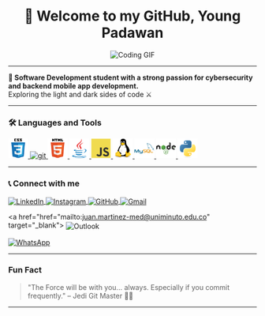 <h1 align="center">🌌 Welcome to my GitHub, Young Padawan</h1>

<p align="center">
  <img src="https://i.pinimg.com/originals/81/17/8b/81178b47a8598f0c81c4799f2cdd4057.gif" alt="Coding GIF" width="300">
</p>

---

**🌌 Software Development student with a strong passion for cybersecurity and backend mobile app development.**  
Exploring the light and dark sides of code ⚔️

---

### 🛠️ Languages and Tools

<p align="left">
  <a href="https://www.w3schools.com/css/" target="_blank" rel="noreferrer">
    <img src="https://raw.githubusercontent.com/devicons/devicon/master/icons/css3/css3-original-wordmark.svg" alt="css3" width="40" height="40"/>
  </a>
  <a href="https://git-scm.com/" target="_blank" rel="noreferrer">
    <img src="https://www.vectorlogo.zone/logos/git-scm/git-scm-icon.svg" alt="git" width="40" height="40"/>
  </a>
  <a href="https://www.w3.org/html/" target="_blank" rel="noreferrer">
    <img src="https://raw.githubusercontent.com/devicons/devicon/master/icons/html5/html5-original-wordmark.svg" alt="html5" width="40" height="40"/>
  </a>
  <a href="https://www.java.com" target="_blank" rel="noreferrer">
    <img src="https://raw.githubusercontent.com/devicons/devicon/master/icons/java/java-original.svg" alt="java" width="40" height="40"/>
  </a>
  <a href="https://developer.mozilla.org/en-US/docs/Web/JavaScript" target="_blank" rel="noreferrer">
    <img src="https://raw.githubusercontent.com/devicons/devicon/master/icons/javascript/javascript-original.svg" alt="javascript" width="40" height="40"/>
  </a>
  <a href="https://www.linux.org/" target="_blank" rel="noreferrer">
    <img src="https://raw.githubusercontent.com/devicons/devicon/master/icons/linux/linux-original.svg" alt="linux" width="40" height="40"/>
  </a>
  <a href="https://www.mysql.com/" target="_blank" rel="noreferrer">
    <img src="https://raw.githubusercontent.com/devicons/devicon/master/icons/mysql/mysql-original-wordmark.svg" alt="mysql" width="40" height="40"/>
  </a>
  <a href="https://nodejs.org" target="_blank" rel="noreferrer">
    <img src="https://raw.githubusercontent.com/devicons/devicon/master/icons/nodejs/nodejs-original-wordmark.svg" alt="nodejs" width="40" height="40"/>
  </a>
  <a href="https://www.python.org" target="_blank" rel="noreferrer">
    <img src="https://raw.githubusercontent.com/devicons/devicon/master/icons/python/python-original.svg" alt="python" width="40" height="40"/>
  </a>
</p>

---

### 📞 Connect with me

<p align="left">
  <a href="https://www.linkedin.com/in/juan-david-3449b3347/" target="_blank">
    <img align="center" src="https://raw.githubusercontent.com/rahuldkjain/github-profile-readme-generator/master/src/images/icons/Social/linked-in-alt.svg" alt="LinkedIn" height="30" width="40" />
  </a>

  <a href="https://www.instagram.com/__juandamm/" target="_blank">
    <img align="center" src="https://raw.githubusercontent.com/rahuldkjain/github-profile-readme-generator/master/src/images/icons/Social/instagram.svg" alt="Instagram" height="30" width="40" />
  </a>

  <a href="https://github.com/Juandamm01" target="_blank">
    <img align="center" src="https://cdn-icons-png.flaticon.com/512/25/25231.png" alt="GitHub" height="30" width="30" />
  </a>

  <a href="mailto:juandamm90@gmail.com" target="_blank">
    <img align="center" src="https://logos-world.net/wp-content/uploads/2020/11/Gmail-Logo-2013-2020.png" alt="Gmail" height="30" width="40" />
  </a>

   <a href="href="mailto:juan.martinez-med@uniminuto.edu.co" target="_blank">
    <img align="center" src="https://cdn.jim-nielsen.com/ios/1024/microsoft-outlook-2019-03-21.png" alt="Outlook" height="30" width="30" />
  </a>

  <a href="https://wa.me/573143209494" target="_blank">
    <img align="center" src="https://logodownload.org/wp-content/uploads/2015/04/whatsapp-logo-1.png" alt="WhatsApp" height="30" width="30" />
  </a>
</p>

---

### Fun Fact

> "The Force will be with you... always. Especially if you commit frequently." – Jedi Git Master 🧙‍♂️

---



